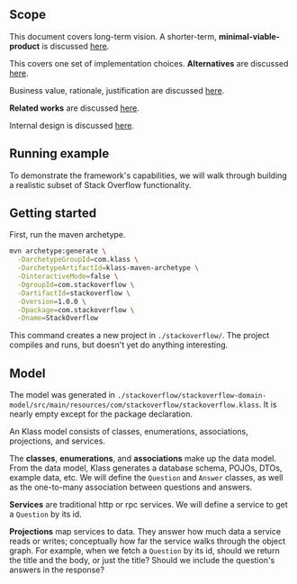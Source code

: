## Scope

This document covers long-term vision. A shorter-term, **minimal-viable-product** is discussed [here](../part5/README.md).

This covers one set of implementation choices. **Alternatives** are discussed [here](../part6/README.md).

Business value, rationale, justification are discussed [here](TODO).

**Related works** are discussed [here](../part7/README.md).

Internal design is discussed [here](TODO).

## Running example

To demonstrate the framework's capabilities, we will walk through building a realistic subset of Stack Overflow functionality.

## Getting started

First, run the maven archetype.

```bash
mvn archetype:generate \
  -DarchetypeGroupId=com.klass \
  -DarchetypeArtifactId=klass-maven-archetype \
  -DinteractiveMode=false \
  -DgroupId=com.stackoverflow \
  -DartifactId=stackoverflow \
  -Dversion=1.0.0 \
  -Dpackage=com.stackoverflow \
  -Dname=StackOverflow
```

This command creates a new project in `./stackoverflow/`. The project compiles and runs, but doesn't yet do anything interesting.

## Model

The model was generated in `./stackoverflow/stackoverflow-domain-model/src/main/resources/com/stackoverflow/stackoverflow.klass`. It is nearly empty except for the package declaration.

An Klass model consists of classes, enumerations, associations, projections, and services.

The **classes**, **enumerations**, and **associations** make up the data model. From the data model, Klass generates a database schema, POJOs, DTOs, example data, etc. We will define the `Question` and `Answer` classes, as well as the one-to-many association between questions and answers.

**Services** are traditional http or rpc services. We will define a service to get a `Question` by its id.

**Projections** map services to data. They answer how much data a service reads or writes; conceptually how far the service walks through the object graph. For example, when we fetch a `Question` by its id, should we return the title and the body, or just the title? Should we include the question's answers in the response?
